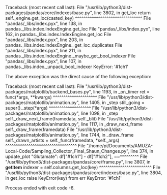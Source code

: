 
Traceback (most recent call last):
  File "/usr/lib/python3/dist-packages/pandas/core/indexes/base.py", line 3802, in get_loc
    return self._engine.get_loc(casted_key)
           ^^^^^^^^^^^^^^^^^^^^^^^^^^^^^^^^
  File "pandas/_libs/index.pyx", line 138, in pandas._libs.index.IndexEngine.get_loc
  File "pandas/_libs/index.pyx", line 162, in pandas._libs.index.IndexEngine.get_loc
  File "pandas/_libs/index.pyx", line 203, in pandas._libs.index.IndexEngine._get_loc_duplicates
  File "pandas/_libs/index.pyx", line 211, in pandas._libs.index.IndexEngine._maybe_get_bool_indexer
  File "pandas/_libs/index.pyx", line 107, in pandas._libs.index._unpack_bool_indexer
KeyError: '#1ch1'

The above exception was the direct cause of the following exception:

Traceback (most recent call last):
  File "/usr/lib/python3/dist-packages/matplotlib/backend_bases.py", line 1193, in _on_timer
    ret = func(*args, **kwargs)
          ^^^^^^^^^^^^^^^^^^^^^
  File "/usr/lib/python3/dist-packages/matplotlib/animation.py", line 1405, in _step
    still_going = super()._step(*args)
                  ^^^^^^^^^^^^^^^^^^^^
  File "/usr/lib/python3/dist-packages/matplotlib/animation.py", line 1098, in _step
    self._draw_next_frame(framedata, self._blit)
  File "/usr/lib/python3/dist-packages/matplotlib/animation.py", line 1117, in _draw_next_frame
    self._draw_frame(framedata)
  File "/usr/lib/python3/dist-packages/matplotlib/animation.py", line 1744, in _draw_frame
    self._drawn_artists = self._func(framedata, *self._args)
                          ^^^^^^^^^^^^^^^^^^^^^^^^^^^^^^^^^^
  File "/home/pi/Documents/AMUZA-Local-Code/Sampling_Collector_Final_Shaun_Changes.py", line 374, in update_plot
    "Glutamate": df["#1ch1"] - df["#1ch2"],
                 ~~^^^^^^^^^
  File "/usr/lib/python3/dist-packages/pandas/core/frame.py", line 3807, in __getitem__
    indexer = self.columns.get_loc(key)
              ^^^^^^^^^^^^^^^^^^^^^^^^^
  File "/usr/lib/python3/dist-packages/pandas/core/indexes/base.py", line 3804, in get_loc
    raise KeyError(key) from err
KeyError: '#1ch1'

Process ended with exit code -6.
